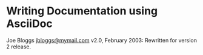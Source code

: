 Writing Documentation using AsciiDoc
====================================
Joe Bloggs <jbloggs@mymail.com>
v2.0, February 2003:
Rewritten for version 2 release.
